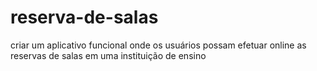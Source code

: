 # reserva-de-salas
criar um aplicativo funcional onde os usuários possam efetuar online as reservas de salas em uma instituição de ensino 
